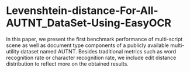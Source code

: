 # Levenshtein-distance-For-All-AUTNT_DataSet-Using-EasyOCR
In this paper, we present the first benchmark performance of multi-script scene as well as document type components of a publicly available multi-utility dataset named AUTNT. Besides traditional metrics such as word recognition rate or character recognition rate, we include edit distance distribution to reflect more on the obtained results. 
